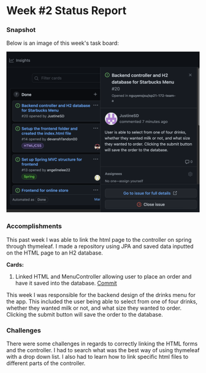 # Week #2 Status Report

### Snapshot
Below is an image of this week's task board:

![](images/cardsweek2.png)

### Accomplishments
This past week I was able to link the html page to the controller on spring through thymeleaf. I made a repository using JPA and saved data inputted on the HTML page to an H2 database.

**Cards:**

1) Linked HTML and MenuController allowing user to place an order and have it saved into the database. [Commit](https://github.com/nguyensjsu/sp21-172-team-a/commit/33f6670086faece071a01430ead9dd58b77c5db1)

This week I was responsible for the backend design of the drinks menu for the app. This included the user being able to select from one of four drinks, whether they wanted milk or not, and what size they wanted to order. Clicking the submit button will save the order to the database.


### Challenges
There were some challenges in regards to correctly linking the HTML forms and the controller. I had to search what was the best way of using thymeleaf with a drop down list. I also had to learn how to link specific html files to different parts of the controller.



